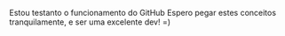 Estou testanto o funcionamento do GitHub
Espero pegar estes conceitos tranquilamente, e ser uma excelente dev! =)
